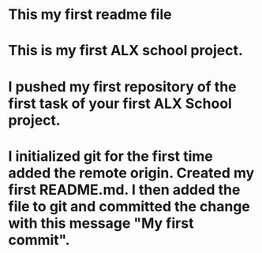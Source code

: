 # This my first readme file

# This is my first ALX school project.

# I pushed my first repository of the first task of your first ALX School project.

# I initialized git for the first time added the remote origin. Created my first README.md. I then added the file to git and committed the change with this message "My first commit".